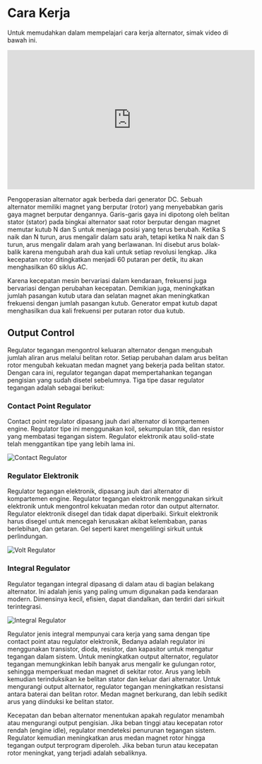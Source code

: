 # Cara Kerja
Untuk memudahkan dalam mempelajari cara kerja alternator, simak video di bawah ini.

<iframe width="560" height="315" src="https://www.youtube.com/embed/tiKH48EMgKE" frameborder="0" allow="accelerometer; autoplay; encrypted-media; gyroscope; picture-in-picture" allowfullscreen></iframe>

Pengoperasian alternator agak berbeda dari generator DC. Sebuah alternator memiliki magnet yang berputar (rotor) yang menyebabkan garis gaya magnet berputar dengannya. Garis-garis gaya ini dipotong oleh belitan stator (stator) pada bingkai alternator saat rotor berputar dengan magnet memutar kutub N dan S untuk menjaga posisi yang terus berubah. Ketika S naik dan N turun, arus mengalir dalam satu arah, tetapi ketika N naik dan S turun, arus mengalir dalam arah yang berlawanan. Ini disebut arus bolak-balik karena mengubah arah dua kali untuk setiap revolusi lengkap. Jika kecepatan rotor ditingkatkan menjadi 60 putaran per detik, itu akan menghasilkan 60 siklus AC.

Karena kecepatan mesin bervariasi dalam kendaraan, frekuensi juga bervariasi dengan perubahan kecepatan. Demikian juga, meningkatkan jumlah pasangan kutub utara dan selatan magnet akan meningkatkan frekuensi dengan jumlah pasangan kutub. Generator empat kutub dapat menghasilkan dua kali frekuensi per putaran rotor dua kutub.

## Output Control
Regulator tegangan mengontrol keluaran alternator dengan mengubah jumlah aliran arus melalui belitan rotor. Setiap perubahan dalam arus belitan rotor mengubah kekuatan medan magnet yang bekerja pada belitan stator. Dengan cara ini, regulator tegangan dapat mempertahankan tegangan pengisian yang sudah disetel sebelumnya. Tiga tipe dasar regulator tegangan adalah sebagai berikut:

### Contact Point Regulator
Contact point regulator dipasang jauh dari alternator di kompartemen engine.
Regulator tipe ini menggunakan koil, sekumpulan titik, dan resistor yang membatasi tegangan sistem. Regulator elektronik atau solid-state telah menggantikan tipe yang lebih lama ini.

![Contact Regulator](https://i.gyazo.com/5c07f0156d06f1b9a4c245612b8b9643.png)

### Regulator Elektronik
Regulator tegangan elektronik, dipasang jauh dari alternator di kompartemen engine. Regulator tegangan elektronik menggunakan sirkuit elektronik untuk mengontrol kekuatan medan rotor dan output alternator. Regulator elektronik disegel dan tidak dapat diperbaiki. Sirkuit elektronik harus disegel untuk mencegah kerusakan akibat kelembaban, panas berlebihan, dan getaran. Gel seperti karet mengelilingi sirkuit untuk perlindungan.

![Volt Regulator](https://i.gyazo.com/b346d2514b124c08dec6c5ab16bf5cc1.png)

### Integral Regulator
Regulator tegangan integral dipasang di dalam atau di bagian belakang alternator. Ini adalah jenis yang paling umum digunakan pada kendaraan modern. Dimensinya kecil, efisien, dapat diandalkan, dan terdiri dari sirkuit terintegrasi.

![Integral Regulator](https://i.gyazo.com/fc7897164ed7f6abac90c60846729bf6.png)

Regulator jenis integral mempunyai cara kerja yang sama dengan tipe contact point atau regulator elektronik, Bedanya adalah regulator ini menggunakan transistor, dioda, resistor, dan kapasitor untuk mengatur tegangan dalam sistem. Untuk meningkatkan output alternator, regulator tegangan memungkinkan lebih banyak arus mengalir ke gulungan rotor, sehingga memperkuat medan magnet di sekitar rotor. Arus yang lebih kemudian terinduksikan ke belitan stator dan keluar dari alternator. Untuk mengurangi output alternator, regulator tegangan meningkatkan resistansi antara baterai dan belitan rotor. Medan magnet berkurang, dan lebih sedikit arus yang diinduksi ke belitan stator.

Kecepatan dan beban alternator menentukan apakah regulator menambah atau mengurangi output pengisian. Jika beban tinggi atau kecepatan rotor rendah (engine idle), regulator mendeteksi penurunan tegangan sistem. Regulator kemudian meningkatkan arus medan magnet rotor hingga tegangan output terprogram diperoleh. Jika beban turun atau kecepatan rotor meningkat, yang terjadi adalah sebaliknya.